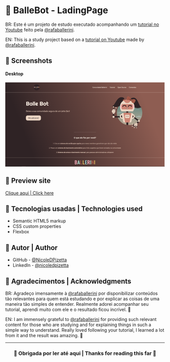 # 🤎 BalleBot - LadingPage

BR: Este é um projeto de estudo executado acompanhando um [tutorial no Youtube](https://www.youtube.com/watch?v=llF6vD-RljE&t=1557s) feito pela [@rafaballerini](https://github.com/rafaballerini).

EN: This is a study project based on a [tutorial on Youtube](https://www.youtube.com/watch?v=llF6vD-RljE&t=1557s) made by [@rafaballerini](https://github.com/rafaballerini).

## 🤎 Screenshots
#### Desktop 
![](./assets/desktop.png) 

## 🤎 Preview site
[Clique aqui | Click here](https://nicoledpizetta.github.io/BalleBot-LadingPage/)

## 🤎 Tecnologias usadas | Technologies used
- Semantic HTML5 markup
- CSS custom properties
- Flexbox

## 🤎 Autor | Author
- GitHub - [@NicoleDPizetta](https://github.com/NicoleDPizetta)
- LinkedIn - [@nicoledpizetta](https://www.linkedin.com/in/nicoledpizetta/)

## 🤎 Agradecimentos | Acknowledgments
BR: Agradeço imensamente à [@rafaballerini](https://github.com/rafaballerini) por disponibilizar conteúdos tão relevantes para quem está estudando e por explicar as coisas de uma maneira tão simples de entender. Realmente adorei acompanhar seu tutorial, aprendi muito com ele e o resultado ficou incrível. 🥰

EN: I am immensely grateful to [@rafaballerini](https://github.com/rafaballerini) for providing such relevant content for those who are studying and for explaining things in such a simple way to understand. Really loved following your tutorial, I learned a lot from it and the result was amazing. 🥰


---------------


### <p align="center">💖 Obrigada por ler até aqui | Thanks for reading this far 💖</p>